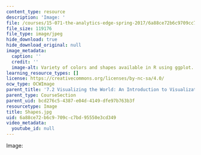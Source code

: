 ```yaml
---
content_type: resource
description: 'Image: '
file: /courses/15-071-the-analytics-edge-spring-2017/6a88ce72b6c9709cc7bd95550e3cd349_Shapes.jpg
file_size: 119176
file_type: image/jpeg
hide_download: true
hide_download_original: null
image_metadata:
  caption: ''
  credit: ''
  image-alt: Variety of colors and shapes available in R using ggplot.
learning_resource_types: []
license: https://creativecommons.org/licenses/by-nc-sa/4.0/
ocw_type: OCWImage
parent_title: '7.2 Visualizing the World: An Introduction to Visualization'
parent_type: CourseSection
parent_uid: bcd276c5-4387-e04d-4149-dfe97b763b3f
resourcetype: Image
title: Shapes.jpg
uid: 6a88ce72-b6c9-709c-c7bd-95550e3cd349
video_metadata:
  youtube_id: null
---
```

Image: 